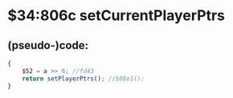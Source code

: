 ﻿
# $34:806c setCurrentPlayerPtrs

<summary></summary>

## (pseudo-)code:
```js
{
	$52 = a >> 6; //fd43
	return setPlayerPtrs();	//$88e1();
}
```



